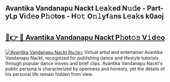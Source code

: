 ## Avantika Vandanapu Nackt L𝚎a𝚔ed N𝚞𝚍e - Part-yLp Vi𝚍𝚎o P𝚑𝚘tos - H𝚘𝚝 O𝚗𝚕yf𝚊ns L𝚎a𝚔s k0aoj

# <h2><a href="http://kf3g5vl.oniu.top/?m=Avantika+Vandanapu+Nackt">🔗👉 🔴 Avantika Vandanapu Nackt P𝚑ot𝚘𝚜 V𝚒d𝚎o</a></h2>

[![Avantika Vandanapu Nackt Nu𝚍e𝚜](https://i.imgur.com/0qMVB7G.gif)](http://kf3g5vl.oniu.top/?m=Avantika+Vandanapu+Nackt)
Virtual artist and entertainer Avantika Vandanapu Nackt, recognized for publishing dance and lifestyle tutorials through popular dance moves and brief clips. Avantika Vandanapu Nackt's public persona is characterized by openness and honesty, yet the details of his personal life remain hidden from view.  
